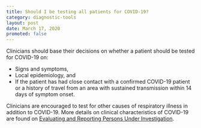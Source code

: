 ```yaml
---
title: Should I be testing all patients for COVID-19?
category: diagnostic-tools
layout: post
date: March 17, 2020
promoted: false
---
```


Clinicians should base their decisions on whether a patient should be tested for COVID-19 on:

* Signs and symptoms,
* Local epidemiology, and
* If the patient has had close contact with a confirmed COVID-19 patient or a history of travel from an area with sustained transmission within 14 days of symptom onset.

Clinicians are encouraged to test for other causes of respiratory illness in addition to COVID-19. More details on clinical characteristics of COVID-19 are found on [Evaluating and Reporting Persons Under Investigation](https://www.cdc.gov/coronavirus/2019-nCoV/hcp/clinical-criteria.html).
